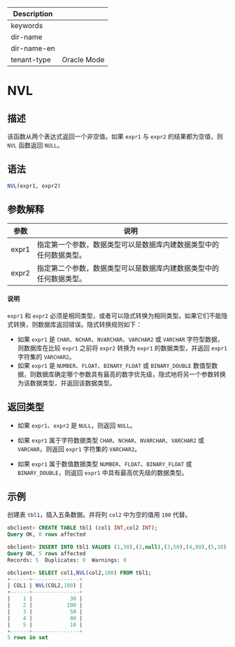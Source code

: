| Description   |                 |
|---------------|-----------------|
| keywords      |                 |
| dir-name      |                 |
| dir-name-en   |                 |
| tenant-type   | Oracle Mode     |

# NVL

## 描述

该函数从两个表达式返回一个非空值。如果 `expr1` 与 `expr2` 的结果都为空值，则 `NVL` 函数返回 `NULL`。

## 语法

```sql
NVL(expr1, expr2)
```

## 参数解释

|  参数   |                说明                 |
|-------|-----------------------------------|
| expr1 | 指定第一个参数，数据类型可以是数据库内建数据类型中的任何数据类型。 |
| expr2 | 指定第二个参数，数据类型可以是数据库内建数据类型中的任何数据类型。 |

  <main id="notice" type='explain'>
    <h4>说明</h4>
    <p><code>expr1</code> 和 <code>expr2</code> 必须是相同类型，或者可以隐式转换为相同类型。如果它们不能隐式转换，则数据库返回错误。隐式转换规则如下：</p>
    <ul>
    <li>如果 <code>expr1</code> 是 <code>CHAR</code>、<code>NCHAR</code>、<code>NVARCHAR</code>、<code>VARCHAR2</code> 或 <code>VARCHAR</code> 字符型数据，则数据库在比较 <code>expr1</code> 之前将 <code>expr2</code> 转换为 <code>expr1</code> 的数据类型，并返回 <code>expr1</code> 字符集的 <code>VARCHAR2</code>。</li>
    <li>如果 <code>expr1</code> 是 <code>NUMBER</code>、<code>FLOAT</code>、<code>BINARY_FLOAT</code> 或 <code>BINARY_DOUBLE</code> 数值型数据，则数据库确定哪个参数具有最高的数字优先级，隐式地将另一个参数转换为该数据类型，并返回该数据类型。</li>
    </ul>
  </main>

## 返回类型

* 如果 `expr1`、`expr2` 是 `NULL`，则返回 `NULL`。

* 如果 `expr1` 属于字符数据类型 `CHAR`、`NCHAR`、`NVARCHAR`、`VARCHAR2` 或 `VARCHAR`，则返回 `expr1` 字符集的 `VARCHAR2`。

* 如果 `expr1` 属于数值数据类型 `NUMBER`、`FLOAT`、`BINARY_FLOAT` 或 `BINARY_DOUBLE`，则返回 `expr1` 中具有最高优先级的数据类型。

## 示例

创建表 `tbl1`，插入五条数据。并将列 `col2` 中为空的值用 `100` 代替。

```sql
obclient> CREATE TABLE tbl1 (col1 INT,col2 INT);
Query OK, 0 rows affected

obclient> INSERT INTO tbl1 VALUES (1,30),(2,null),(3,50),(4,80),(5,10);
Query OK, 5 rows affected
Records: 5  Duplicates: 0  Warnings: 0

obclient> SELECT col1,NVL(col2,100) FROM tbl1;
+------+---------------+
| COL1 | NVL(COL2,100) |
+------+---------------+
|    1 |            30 |
|    2 |           100 |
|    3 |            50 |
|    4 |            80 |
|    5 |            10 |
+------+---------------+
5 rows in set
```
